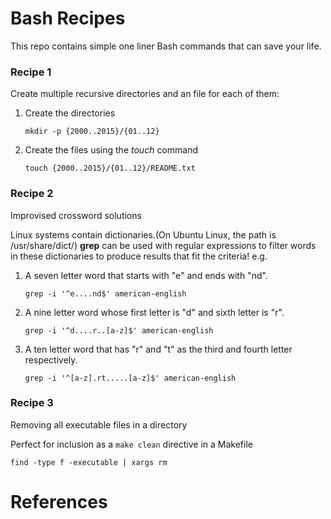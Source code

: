 # Bash Recipes
This repo contains simple one liner Bash commands that can save your life.

### Recipe 1
Create multiple recursive directories and an file for each of them:

1. Create the directories
	```shell
	mkdir -p {2000..2015}/{01..12}
	```
2. Create the files using the *touch* command
	```shell
	touch {2000..2015}/{01..12}/README.txt
	```

### Recipe 2
Improvised crossword solutions

Linux systems contain dictionaries.(On Ubuntu Linux, the path is /usr/share/dict/)
 **grep** can be used with regular expressions to filter words in these dictionaries to produce results that fit the criteria! e.g.


1. A seven letter word that starts with "e" and ends with "nd".

	```shell
	grep -i '^e....nd$' american-english
	```
2. A nine letter word whose first letter is "d" and sixth letter is "r".
	
	```shell
	grep -i '^d....r..[a-z]$' american-english
	```

3. A ten letter word that has "r" and "t" as the third and fourth letter respectively.
	```shell
	grep -i '^[a-z].rt.....[a-z]$' american-english 
	```

### Recipe 3

Removing all executable files in a directory

Perfect for inclusion as a `make clean` directive in a Makefile

```shell
find -type f -executable | xargs rm
```

	
# References
